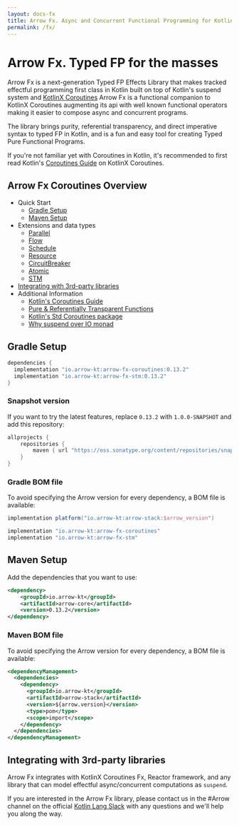 ```yaml
---
layout: docs-fx
title: Arrow Fx. Async and Concurrent Functional Programming for Kotlin
permalink: /fx/
---
```


# Arrow Fx. Typed FP for the masses

Arrow Fx is a next-generation Typed FP Effects Library that makes tracked effectful programming first class in Kotlin built on top of Kotlin's suspend system and [KotlinX Coroutines](https://kotlinlang.org/docs/reference/coroutines/coroutines-guide.html)
Arrow Fx is a functional companion to KotlinX Coroutines augmenting its api with well known functional operators making it easier to compose async and concurrent programs.

The library brings purity, referential transparency, and direct imperative syntax to typed FP in Kotlin, and is a fun and easy tool for creating Typed Pure Functional Programs.

If you're not familiar yet with Coroutines in Kotlin, it's recommended to first read Kotlin's [Coroutines Guide](https://kotlinlang.org/docs/coroutines-guide.html) on KotlinX Coroutines.

## Arrow Fx Coroutines Overview 

- Quick Start
  - [Gradle Setup](#gradle-setup)
  - [Maven Setup](#maven-setup)
- Extensions and data types   
  - [Parallel](parallel/)
  - [Flow](/apidocs/arrow-fx-coroutines/arrow.fx.coroutines/kotlinx.coroutines.flow.-flow/) 
  - [Schedule](/apidocs/arrow-fx-coroutines/arrow.fx.coroutines/-schedule/)
  - [Resource](/apidocs/arrow-fx-coroutines/arrow.fx.coroutines/-resource/)
  - [CircuitBreaker](/apidocs/arrow-fx-coroutines/arrow.fx.coroutines/-circuit-breaker/)
  - [Atomic](/apidocs/arrow-fx-coroutines/arrow.fx.coroutines/-atomic/)
  - [STM](/apidocs/arrow-fx-stm/arrow.fx.stm/)
- [Integrating with 3rd-party libraries](#integrating-with-3rd-party-libraries)
- Additional Information
  - [Kotlin's Coroutines Guide](https://kotlinlang.org/docs/coroutines-guide.html)
  - [Pure & Referentially Transparent Functions](purity-and-referentially-transparent-functions/)
  - [Kotlin's Std Coroutines package](coroutines/)
  - [Why suspend over IO monad](/effects/io/)

## Gradle Setup

```groovy
dependencies {
  implementation "io.arrow-kt:arrow-fx-coroutines:0.13.2"
  implementation "io.arrow-kt:arrow-fx-stm:0.13.2"
}
```

### Snapshot version

If you want to try the latest features, replace `0.13.2` with `1.0.0-SNAPSHOT` and add this repository:

```groovy
allprojects {
    repositories {
        maven { url "https://oss.sonatype.org/content/repositories/snapshots/" }
    }
}
```

### Gradle BOM file

To avoid specifying the Arrow version for every dependency, a BOM file is available:

```groovy
implementation platform("io.arrow-kt:arrow-stack:$arrow_version")

implementation "io.arrow-kt:arrow-fx-coroutines"
implementation "io.arrow-kt:arrow-fx-stm"
```

## Maven Setup

Add the dependencies that you want to use:
```xml
<dependency>
    <groupId>io.arrow-kt</groupId>
    <artifactId>arrow-core</artifactId>
    <version>0.13.2</version>
</dependency>
```

### Maven BOM file

To avoid specifying the Arrow version for every dependency, a BOM file is available:

```xml
<dependencyManagement>
  <dependencies>
    <dependency>
      <groupId>io.arrow-kt</groupId>
      <artifactId>arrow-stack</artifactId>
      <version>${arrow.version}</version>
      <type>pom</type>
      <scope>import</scope>
    </dependency>
  </dependencies>
</dependencyManagement>
```

## Integrating with 3rd-party libraries

Arrow Fx integrates with KotlinX Coroutines Fx, Reactor framework, and any library that can model effectful async/concurrent computations as `suspend`.

If you are interested in the Arrow Fx library, please contact us in the #Arrow channel on the official [Kotlin Lang Slack](https://kotlinlang.slack.com/messages/C5UPMM0A0) with any questions and we'll help you along the way.
